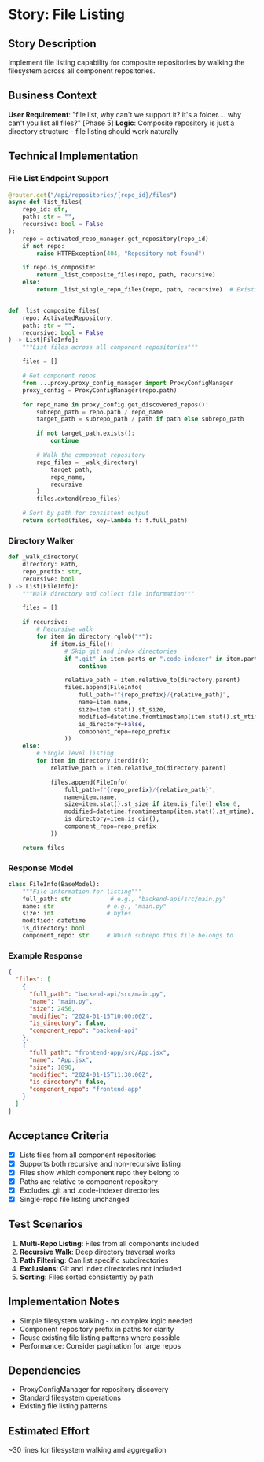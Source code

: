 # Story: File Listing

## Story Description
Implement file listing capability for composite repositories by walking the filesystem across all component repositories.

## Business Context
**User Requirement**: "file list, why can't we support it? it's a folder.... why can't you list all files?" [Phase 5]
**Logic**: Composite repository is just a directory structure - file listing should work naturally

## Technical Implementation

### File List Endpoint Support
```python
@router.get("/api/repositories/{repo_id}/files")
async def list_files(
    repo_id: str,
    path: str = "",
    recursive: bool = False
):
    repo = activated_repo_manager.get_repository(repo_id)
    if not repo:
        raise HTTPException(404, "Repository not found")

    if repo.is_composite:
        return _list_composite_files(repo, path, recursive)
    else:
        return _list_single_repo_files(repo, path, recursive)  # Existing


def _list_composite_files(
    repo: ActivatedRepository,
    path: str = "",
    recursive: bool = False
) -> List[FileInfo]:
    """List files across all component repositories"""

    files = []

    # Get component repos
    from ...proxy.proxy_config_manager import ProxyConfigManager
    proxy_config = ProxyConfigManager(repo.path)

    for repo_name in proxy_config.get_discovered_repos():
        subrepo_path = repo.path / repo_name
        target_path = subrepo_path / path if path else subrepo_path

        if not target_path.exists():
            continue

        # Walk the component repository
        repo_files = _walk_directory(
            target_path,
            repo_name,
            recursive
        )
        files.extend(repo_files)

    # Sort by path for consistent output
    return sorted(files, key=lambda f: f.full_path)
```

### Directory Walker
```python
def _walk_directory(
    directory: Path,
    repo_prefix: str,
    recursive: bool
) -> List[FileInfo]:
    """Walk directory and collect file information"""

    files = []

    if recursive:
        # Recursive walk
        for item in directory.rglob("*"):
            if item.is_file():
                # Skip git and index directories
                if ".git" in item.parts or ".code-indexer" in item.parts:
                    continue

                relative_path = item.relative_to(directory.parent)
                files.append(FileInfo(
                    full_path=f"{repo_prefix}/{relative_path}",
                    name=item.name,
                    size=item.stat().st_size,
                    modified=datetime.fromtimestamp(item.stat().st_mtime),
                    is_directory=False,
                    component_repo=repo_prefix
                ))
    else:
        # Single level listing
        for item in directory.iterdir():
            relative_path = item.relative_to(directory.parent)

            files.append(FileInfo(
                full_path=f"{repo_prefix}/{relative_path}",
                name=item.name,
                size=item.stat().st_size if item.is_file() else 0,
                modified=datetime.fromtimestamp(item.stat().st_mtime),
                is_directory=item.is_dir(),
                component_repo=repo_prefix
            ))

    return files
```

### Response Model
```python
class FileInfo(BaseModel):
    """File information for listing"""
    full_path: str           # e.g., "backend-api/src/main.py"
    name: str               # e.g., "main.py"
    size: int               # bytes
    modified: datetime
    is_directory: bool
    component_repo: str     # Which subrepo this file belongs to
```

### Example Response
```json
{
  "files": [
    {
      "full_path": "backend-api/src/main.py",
      "name": "main.py",
      "size": 2456,
      "modified": "2024-01-15T10:00:00Z",
      "is_directory": false,
      "component_repo": "backend-api"
    },
    {
      "full_path": "frontend-app/src/App.jsx",
      "name": "App.jsx",
      "size": 1890,
      "modified": "2024-01-15T11:30:00Z",
      "is_directory": false,
      "component_repo": "frontend-app"
    }
  ]
}
```

## Acceptance Criteria
- [x] Lists files from all component repositories
- [x] Supports both recursive and non-recursive listing
- [x] Files show which component repo they belong to
- [x] Paths are relative to component repository
- [x] Excludes .git and .code-indexer directories
- [x] Single-repo file listing unchanged

## Test Scenarios
1. **Multi-Repo Listing**: Files from all components included
2. **Recursive Walk**: Deep directory traversal works
3. **Path Filtering**: Can list specific subdirectories
4. **Exclusions**: Git and index directories not included
5. **Sorting**: Files sorted consistently by path

## Implementation Notes
- Simple filesystem walking - no complex logic needed
- Component repository prefix in paths for clarity
- Reuse existing file listing patterns where possible
- Performance: Consider pagination for large repos

## Dependencies
- ProxyConfigManager for repository discovery
- Standard filesystem operations
- Existing file listing patterns

## Estimated Effort
~30 lines for filesystem walking and aggregation